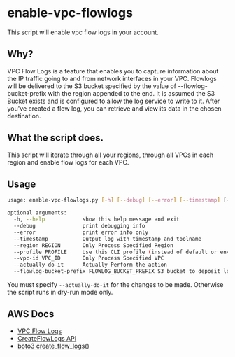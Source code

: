 # enable-vpc-flowlogs

This script will enable vpc flow logs in your account.

## Why?

VPC Flow Logs is a feature that enables you to capture information about the IP traffic going to and from network interfaces in your VPC. Flowlogs will be delivered to the S3 bucket specified by the value of --flowlog-bucket-prefix with the region appended to the end. It is assumed the S3 Bucket exists and is configured to allow the log service to write to it. After you've created a flow log, you can retrieve and view its data in the chosen destination. 

## What the script does.

This script will iterate through all your regions, through all VPCs in each region and enable flow logs for each VPC.

## Usage

```bash
usage: enable-vpc-flowlogs.py [-h] [--debug] [--error] [--timestamp] [--region REGION] [--profile PROFILE] [--vpc-id VPC_ID] [--actually-do-it] --flowlog-bucket-prefix FLOWLOG_BUCKET_PREFIX

optional arguments:
  -h, --help            show this help message and exit
  --debug               print debugging info
  --error               print error info only
  --timestamp           Output log with timestamp and toolname
  --region REGION       Only Process Specified Region
  --profile PROFILE     Use this CLI profile (instead of default or env credentials)
  --vpc-id VPC_ID       Only Process Specified VPC
  --actually-do-it      Actually Perform the action
  --flowlog-bucket-prefix FLOWLOG_BUCKET_PREFIX S3 bucket to deposit logs to
```

You must specify `--actually-do-it` for the changes to be made. Otherwise the script runs in dry-run mode only.


## AWS Docs

* [VPC Flow Logs](https://docs.aws.amazon.com/vpc/latest/userguide/flow-logs.html)
* [CreateFlowLogs API](https://docs.aws.amazon.com/AWSEC2/latest/APIReference/API_CreateFlowLogs.html)
* [boto3 create_flow_logs()](https://boto3.amazonaws.com/v1/documentation/api/latest/reference/services/ec2.html#EC2.Client.create_flow_logs)


